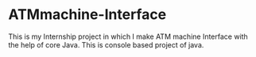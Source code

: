 # ATMmachine-Interface
This is my Internship project in which I make ATM machine Interface with the help of core Java. This is console based project of java.
